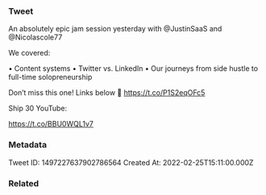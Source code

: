 ### Tweet
An absolutely epic jam session yesterday with @JustinSaaS and @Nicolascole77 

We covered:

• Content systems
• Twitter vs. LinkedIn 
• Our journeys from side hustle to full-time solopreneurship 

Don’t miss this one! Links below 🔗 https://t.co/P1S2eqOFc5

Ship 30 YouTube: 

https://t.co/BBU0WQL1v7

### Metadata
Tweet ID: 1497227637902786564
Created At: 2022-02-25T15:11:00.000Z

### Related

